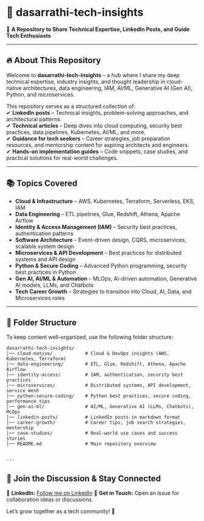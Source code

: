 # 📌 dasarrathi-tech-insights

🚀 **A Repository to Share Technical Expertise, LinkedIn Posts, and Guide Tech Enthusiasts**  

---

## 🔥 About This Repository

Welcome to **dasarrathi-tech-insights** – a hub where I share my deep technical expertise, industry insights, and thought leadership in cloud-native architectures, data engineering, IAM, AI/ML, Generative AI (Gen AI), Python, and microservices.  

This repository serves as a structured collection of:  
✔ **LinkedIn posts** – Technical insights, problem-solving approaches, and architectural patterns.  
✔ **Technical articles** – Deep dives into cloud computing, security best practices, data pipelines, Kubernetes, AI/ML, and more.  
✔ **Guidance for tech seekers** – Career strategies, job preparation resources, and mentorship content for aspiring architects and engineers.  
✔ **Hands-on implementation guides** – Code snippets, case studies, and practical solutions for real-world challenges.  

---

## 📚 Topics Covered

- **Cloud & Infrastructure** – AWS, Kubernetes, Terraform, Serverless, EKS, IAM  
- **Data Engineering** – ETL pipelines, Glue, Redshift, Athena, Apache Airflow  
- **Identity & Access Management (IAM)** – Security best practices, authentication patterns  
- **Software Architecture** – Event-driven design, CQRS, microservices, scalable system design  
- **Microservices & API Development** – Best practices for distributed systems and API design  
- **Python & Secure Coding** – Advanced Python programming, security best practices in Python  
- **Gen AI, AI/ML & Automation** – MLOps, AI-driven automation, Generative AI models, LLMs, and Chatbots  
- **Tech Career Growth** – Strategies to transition into Cloud, AI, Data, and Microservices roles  

---

## 📂 Folder Structure  

To keep content well-organized, use the following folder structure:  

```plaintext
dasarrathi-tech-insights/
│── cloud-native/            # Cloud & DevOps insights (AWS, Kubernetes, Terraform)
│── data-engineering/        # ETL, Glue, Redshift, Athena, Apache Airflow
│── identity-access/         # IAM, authentication, security best practices
│── microservices/           # Distributed systems, API development, service mesh
│── python-secure-coding/    # Python best practices, secure coding, performance tips
│── gen-ai-ml/               # AI/ML, Generative AI (LLMs, Chatbots), MLOps
│── linkedin-posts/          # LinkedIn posts in markdown format
│── career-growth/           # Career tips, job search strategies, mentorship
│── case-studies/            # Real-world use cases and success stories
│── README.md                # Main repository overview


--- 
```

## 🤝 Join the Discussion & Stay Connected

💼 **LinkedIn:** [Follow me on LinkedIn](https://www.linkedin.com/comm/mynetwork/discovery-see-all?usecase=PEOPLE_FOLLOWS&followMember=dasarrathi) 
📧 **Get in Touch:** Open an issue for collaboration ideas or discussions.  

Let’s grow together as a tech community! 🚀  
